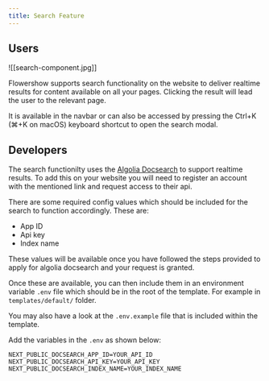 ```yaml
---
title: Search Feature
---
```


## Users

![[search-component.jpg]]

Flowershow supports search functionality on the website to deliver realtime results for content available on all your pages. Clicking the result will lead the user to the relevant page.

It is available in the navbar or can also be accessed by pressing the Ctrl+K (⌘+K on macOS) keyboard shortcut to open the search modal.

## Developers

The search functionilty uses the [Algolia Docsearch](https://docsearch.algolia.com/) to support realtime results. To add this on your website you will need to register an account with the mentioned link and request access to their api.

There are some required config values which should be included for the search to function accordingly. These are:

- App ID
- Api key
- Index name

These values will be available once you have followed the steps provided to apply for algolia docsearch and your request is granted.

Once these are available, you can then include them in an environment variable `.env` file which should be in the root of the template. For example in `templates/default/` folder.

You may also have a look at the `.env.example` file that is included within the template.

Add the variables in the `.env` as shown below:

```
NEXT_PUBLIC_DOCSEARCH_APP_ID=YOUR_API_ID
NEXT_PUBLIC_DOCSEARCH_API_KEY=YOUR_API_KEY
NEXT_PUBLIC_DOCSEARCH_INDEX_NAME=YOUR_INDEX_NAME
```
